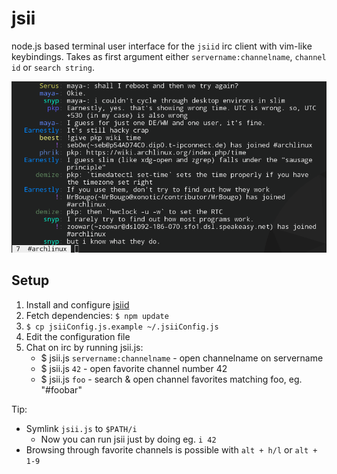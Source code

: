 jsii
====

node.js based terminal user interface for the `jsiid` irc client with vim-like
keybindings. Takes as first argument either `servername:channelname`, `channel id`
or `search string`.

![Screenshot](/screenshot.png "Yep, it's an irc client.")

Setup
-----

1. Install and configure [jsiid](http://github.com/FruitieX/jsiid)
2. Fetch dependencies: `$ npm update`
3. `$ cp jsiiConfig.js.example ~/.jsiiConfig.js`
4. Edit the configuration file
5. Chat on irc by running jsii.js:
   * $ jsii.js `servername:channelname` - open channelname on servername
   * $ jsii.js `42` - open favorite channel number 42
   * $ jsii.js `foo` - search & open channel favorites matching foo, eg. "#foobar"

Tip:
* Symlink `jsii.js` to `$PATH/i`
  * Now you can run jsii just by doing eg. `i 42`
* Browsing through favorite channels is possible with `alt + h/l` or
  `alt + 1-9`
